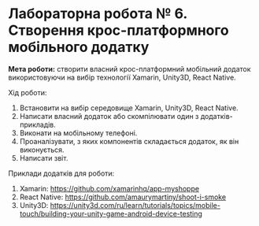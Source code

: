 # Лабораторна робота № 6. Створення крос-платформного мобільного додатку

**Мета роботи:** створити власний крос-платформний мобільний додаток використовуючи на вибір технології Xamarin, Unity3D, React Native.

Хід роботи:
1. Встановити на вибір середовище Xamarin, Unity3D, React Native.
1. Написати власний додаток або скомпілювати один з додатків-прикладів.
1. Виконати на мобільному телефоні.
1. Проаналізувати, з яких компонентів складається додаток, як він виконується.
1. Написати звіт.

Приклади додатків для роботи:
1. Xamarin: https://github.com/xamarinhq/app-myshoppe
1. React Native: https://github.com/amaurymartiny/shoot-i-smoke
1. Unity3D: https://unity3d.com/ru/learn/tutorials/topics/mobile-touch/building-your-unity-game-android-device-testing
  
